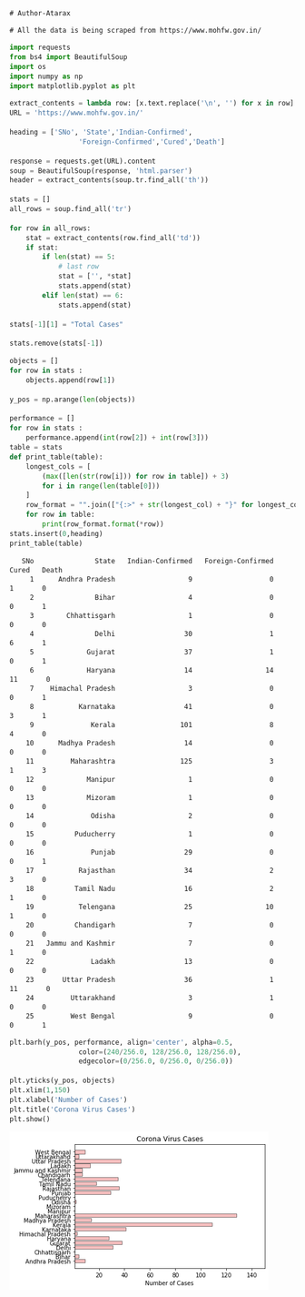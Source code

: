 ```
# Author-Atarax
```
```
# All the data is being scraped from https://www.mohfw.gov.in/
```

```python
import requests 
from bs4 import BeautifulSoup  
import os 
import numpy as np 
import matplotlib.pyplot as plt
```


```python
extract_contents = lambda row: [x.text.replace('\n', '') for x in row] 
URL = 'https://www.mohfw.gov.in/'
  
heading = ['SNo', 'State','Indian-Confirmed', 
                 'Foreign-Confirmed','Cured','Death'] 
  
response = requests.get(URL).content 
soup = BeautifulSoup(response, 'html.parser') 
header = extract_contents(soup.tr.find_all('th')) 
  
stats = [] 
all_rows = soup.find_all('tr') 
  
for row in all_rows: 
    stat = extract_contents(row.find_all('td')) 
    if stat: 
        if len(stat) == 5: 
            # last row 
            stat = ['', *stat] 
            stats.append(stat) 
        elif len(stat) == 6: 
            stats.append(stat) 
  
stats[-1][1] = "Total Cases"
  
stats.remove(stats[-1]) 
```


```python
objects = [] 
for row in stats : 
    objects.append(row[1])  
  
y_pos = np.arange(len(objects)) 
  
performance = [] 
for row in stats : 
    performance.append(int(row[2]) + int(row[3]))
table = stats
def print_table(table):
    longest_cols = [
        (max([len(str(row[i])) for row in table]) + 3)
        for i in range(len(table[0]))
    ]
    row_format = "".join(["{:>" + str(longest_col) + "}" for longest_col in longest_cols])
    for row in table:
        print(row_format.format(*row))
stats.insert(0,heading)
print_table(table)
```

       SNo               State   Indian-Confirmed   Foreign-Confirmed   Cured   Death
         1      Andhra Pradesh                  9                   0       1       0
         2               Bihar                  4                   0       0       1
         3        Chhattisgarh                  1                   0       0       0
         4               Delhi                 30                   1       6       1
         5             Gujarat                 37                   1       0       1
         6             Haryana                 14                  14      11       0
         7    Himachal Pradesh                  3                   0       0       1
         8           Karnataka                 41                   0       3       1
         9              Kerala                101                   8       4       0
        10      Madhya Pradesh                 14                   0       0       0
        11         Maharashtra                125                   3       1       3
        12             Manipur                  1                   0       0       0
        13             Mizoram                  1                   0       0       0
        14              Odisha                  2                   0       0       0
        15          Puducherry                  1                   0       0       0
        16              Punjab                 29                   0       0       1
        17           Rajasthan                 34                   2       3       0
        18          Tamil Nadu                 16                   2       1       0
        19           Telengana                 25                  10       1       0
        20          Chandigarh                  7                   0       0       0
        21   Jammu and Kashmir                  7                   0       1       0
        22              Ladakh                 13                   0       0       0
        23       Uttar Pradesh                 36                   1      11       0
        24         Uttarakhand                  3                   1       0       0
        25         West Bengal                  9                   0       0       1
    


```python
plt.barh(y_pos, performance, align='center', alpha=0.5, 
                 color=(240/256.0, 128/256.0, 128/256.0), 
                 edgecolor=(0/256.0, 0/256.0, 0/256.0)) 
  
plt.yticks(y_pos, objects) 
plt.xlim(1,150) 
plt.xlabel('Number of Cases') 
plt.title('Corona Virus Cases') 
plt.show() 
```


![png](output_3_0.png)



```python

```
